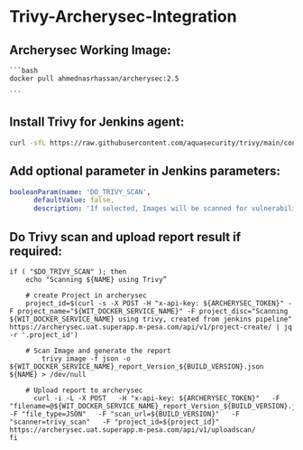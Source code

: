 # Trivy-Archerysec-Integration

## Archerysec Working Image:

	```bash
	docker pull ahmednasrhassan/archerysec:2.5
	
	```
## Install Trivy for Jenkins agent:

  ```bash
  curl -sfL https://raw.githubusercontent.com/aquasecurity/trivy/main/contrib/install.sh | sh -s -- -b /usr/bin v0.48.1
  ```
## Add optional parameter in Jenkins parameters:

  ```yaml
  booleanParam(name: 'DO_TRIVY_SCAN',
        defaultValue: false,
        description: 'If selected, Images will be scanned for vulnerabilities and a security report will be generated and uploaded to archerysec portal')
  ```

## Do Trivy scan and upload report result if required:

```
if ( "$DO_TRIVY_SCAN" ); then
    echo "Scanning ${NAME} using Trivy”

    # create Project in archerysec
    project_id=$(curl -s -X POST -H "x-api-key: ${ARCHERYSEC_TOKEN}" -F project_name="${WIT_DOCKER_SERVICE_NAME}" -F project_disc="Scanning ${WIT_DOCKER_SERVICE_NAME} using trivy, created from jenkins pipeline" https://archerysec.uat.superapp.m-pesa.com/api/v1/project-create/ | jq -r '.project_id')

    # Scan Image and generate the report
		trivy image -f json -o ${WIT_DOCKER_SERVICE_NAME}_report_Version_${BUILD_VERSION}.json ${NAME} > /dev/null

    # Upload report to archerysec
	  curl -i -L -X POST   -H "x-api-key: ${ARCHERYSEC_TOKEN}"   -F "filename=@${WIT_DOCKER_SERVICE_NAME}_report_Version_${BUILD_VERSION}.json"   -F "file_type=JSON"   -F "scan_url=${BUILD_VERSION}"   -F "scanner=trivy_scan"   -F "project_id=${project_id}"   https://archerysec.uat.superapp.m-pesa.com/api/v1/uploadscan/
fi
```
